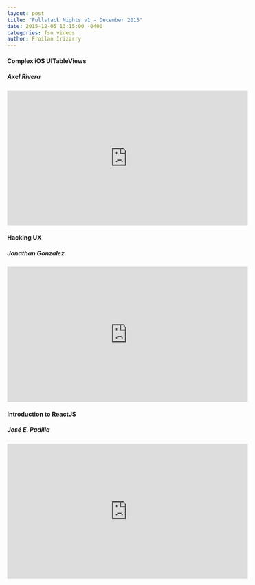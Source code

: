 ```yaml
---
layout: post
title: "Fullstack Nights v1 - December 2015"
date: 2015-12-05 13:15:00 -0400
categories: fsn videos
author: Froilan Irizarry
---
```


<div class="row top-bottom-buffer">
    <div class="col-lg-12 text-center">
        <h4> Complex iOS UITableViews</h4>
        <h5> Axel Rivera </h5>
        <iframe width="560" height="315" src="https://www.youtube.com/embed/-rSUVIrAKCA" frameborder="0" allowfullscreen></iframe>
    </div>
</div>
<div class="row top-bottom-buffer">
    <div class="col-lg-12 text-center">
        <h4> Hacking UX</h4>
        <h5> Jonathan Gonzalez </h5>
        <iframe width="560" height="315" src="https://www.youtube.com/embed/JBtgt4coZHw" frameborder="0" allowfullscreen></iframe>
    </div>
</div>
<div class="row top-bottom-buffer">
    <div class="col-lg-12 text-center">
        <h4> Introduction to ReactJS</h4>
        <h5> José E. Padilla </h5>
        <iframe width="560" height="315" src="https://www.youtube.com/embed/qnJL_l7sg4Y" frameborder="0" allowfullscreen></iframe>
    </div>
</div>
